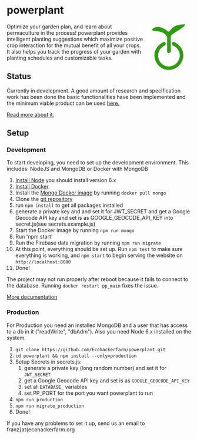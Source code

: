 # powerplant

<img style="float: right;" src="/dist/images/logo/logo_128.png">


Optimize your garden plan, and learn about permaculture in the process! powerplant provides intelligent planting suggestions which maximize positive crop interaction for the mutual benefit of all your crops. It also helps you track the progress of your garden with planting schedules and customizable tasks.

## Status

Currently in development. A good amount of research and specification work has been done the basic functionalities have been implemented and the minimum viable product can be used [here.](http://powerplant.ecohackerfarm.org/)

[Read more about it.](https://wiki.ecohackerfarm.org/powerplant:start)

## Setup

### Development

To start developing, you need to set up the development environment. This includes:
NodeJS and MongoDB or Docker with MongoDB

1.  [Install Node](https://nodejs.org/en/download/package-manager/) you
    should install version 6.x
2.  [Install
    Docker](https://docs.docker.com/engine/installation)
3.  Install the [Mongo Docker image](https://hub.docker.com/_/mongo/) by running `docker pull mongo`
4.  Clone the [git
    repository](https://github.com/Ecohackerfarm/powerplant.git)
5. run `npm install` to get all packages installed
6. generate a private key and and set it for JWT_SECRET and get a Google Geocode API key and set is as GOOGLE_GEOCODE_API_KEY into secret.js(see secrets.example.js)
7.  Start the Docker image by running `npm run mongo`
8.  Run 'npm start'
9.  Run the Firebase data migration by running `npm run migrate`
10. At this point, everything should be set up. Run `npm test` to make
    sure everything is working, and `npm start` to begin serving the
    website on `http://localhost:8080`
11. Done!

The project may not run properly after reboot because it fails to 
connect to the database. Running `docker restart pp_main` fixes the
issue.

[More documentation](https://github.com/Ecohackerfarm/powerplant/tree/master/docs)

### Production

For Production you need an installed MongoDB and a user that has access to a db in it ("readWrite", "dbAdm").
Also you need Node 6.x installed on the system.

1. `git clone https://github.com/Ecohackerfarm/powerplant.git`
2. `cd powerplant && npm install --only=production`
3. Setup Secrets in secrets.js:
	1. generate a private key (long random number) and set it for `JWT_SECRET`
	2. get a Google Geocode API key and set is as `GOOGLE_GEOCODE_API_KEY`
	3. set all `DATABASE_` variables
	4. set PP_PORT for the port you want powerplant to run
4. `npm run production`
5. `npm run migrate_production`
6. Done!

If you have any problems to set it up, send us an email to franz}at{ecohackerfarm.org

